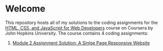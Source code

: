 # Welcome

This repository hosts all of my solutions to the coding assignments for the [HTML, CSS, and JavaScript for Web Developers](https://www.coursera.org/learn/html-css-javascript-for-web-developers) course on Coursera by John Hopkins University. The course contains 4 coding assignments:

1. <a target="_blank" href="https://xtosis.github.io/JHU-FSC4/module-2/">Module 2 Assignment Solution: A Sinlge Page Responsive Website</a>
